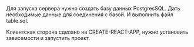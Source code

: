 Для запуска сервера нужно создать базу данных PostgresSQL. 
Дать необходимые данные для соединения с базой.
И выполнить файл table.sql.

Клиентская сторона сделано на CREATE-REACT-APP, нужно установить зависемости и запустить проект.  